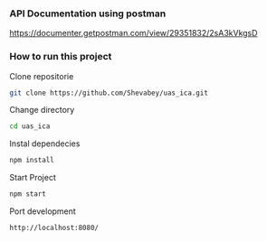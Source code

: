 ### API Documentation using postman
https://documenter.getpostman.com/view/29351832/2sA3kVkgsD

### How to run this project
Clone repositorie
```bash
git clone https://github.com/Shevabey/uas_ica.git

```
Change directory
```bash
cd uas_ica

```
Instal dependecies
```bash
npm install

```
Start Project
```bash
npm start

```
Port development
```bash
http://localhost:8080/

```
